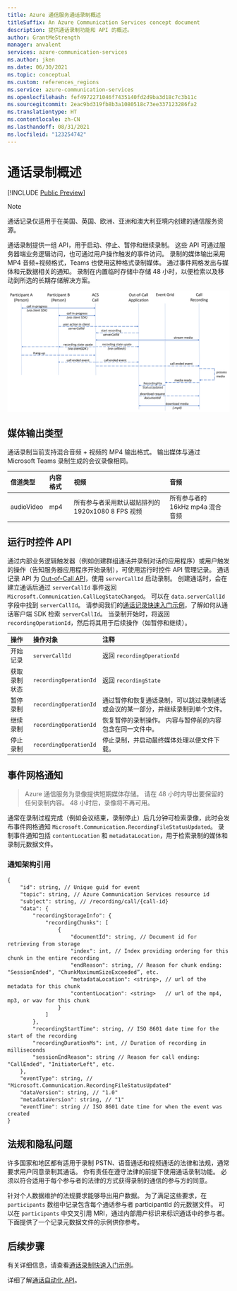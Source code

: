 ```yaml
---
title: Azure 通信服务通话录制概述
titleSuffix: An Azure Communication Services concept document
description: 提供通话录制功能和 API 的概述。
author: GrantMeStrength
manager: anvalent
services: azure-communication-services
ms.author: jken
ms.date: 06/30/2021
ms.topic: conceptual
ms.custom: references_regions
ms.service: azure-communication-services
ms.openlocfilehash: fef4972271046f7435140fd2d9ba3d18c7c3b11c
ms.sourcegitcommit: 2eac9bd319fb8b3a1080518c73ee337123286fa2
ms.translationtype: HT
ms.contentlocale: zh-CN
ms.lasthandoff: 08/31/2021
ms.locfileid: "123254742"
---
```

# <a name="calling-recording-overview"></a>通话录制概述

[!INCLUDE [Public Preview](../../includes/public-preview-include-document.md)]

> [!NOTE]
> 通话记录仅适用于在美国、英国、欧洲、亚洲和澳大利亚境内创建的通信服务资源。

通话录制提供一组 API，用于启动、停止、暂停和继续录制。 这些 API 可通过服务器端业务逻辑访问，也可通过用户操作触发的事件访问。 录制的媒体输出采用 MP4 音频+视频格式，Teams 也使用这种格式录制媒体。 通过事件网格发出与媒体和元数据相关的通知。 录制在内置临时存储中存储 48 小时，以便检索以及移动到所选的长期存储解决方案。 

![通话记录概念关系图](../media/call-recording-concept.png)

## <a name="media-output-types"></a>媒体输出类型
通话录制当前支持混合音频 + 视频的 MP4 输出格式。 输出媒体与通过 Microsoft Teams 录制生成的会议录像相同。

| 信道类型 | 内容格式 | 视频 | 音频 |
| :----------- | :------------- | :---- | :--------------------------- |
| audioVideo | mp4 | 所有参与者采用默认磁贴排列的 1920x1080 8 FPS 视频 | 所有参与者的 16kHz mp4a 混合音频 |


## <a name="run-time-control-apis"></a>运行时控件 API
通过内部业务逻辑触发器（例如创建群组通话并录制对话的应用程序）或用户触发的操作（告知服务器应用程序开始录制），可使用运行时控件 API 管理记录。 通话记录 API 为 [Out-of-Call API](./call-automation-apis.md#out-of-call-apis)，使用 `serverCallId` 启动录制。 创建通话时，会在建立通话后通过 `serverCallId` 事件返回 `Microsoft.Communication.CallLegStateChanged`。 可以在 `data.serverCallId` 字段中找到 `serverCallId`。 请参阅我们的[通话记录快速入门示例](../../quickstarts/voice-video-calling/call-recording-sample.md)，了解如何从通话客户端 SDK 检索 `serverCallId`。 当录制开始时，将返回 `recordingOperationId`，然后将其用于后续操作（如暂停和继续）。   

| 操作                            | 操作对象            | 注释                       |
| :-------------------- | :--------------------- | :----------------------------- |
| 开始记录       | `serverCallId`         | 返回 `recordingOperationId` | 
| 获取录制状态   | `recordingOperationId` | 返回 `recordingState`       | 
| 暂停录制       | `recordingOperationId` | 通过暂停和恢复通话录制，可以跳过录制通话或会议的某一部分，并继续录制到单个文件。 | 
| 继续录制      | `recordingOperationId` | 恢复暂停的录制操作。 内容与暂停前的内容包含在同一文件中。 | 
| 停止录制        | `recordingOperationId` | 停止录制，并启动最终媒体处理以便文件下载。 | 


## <a name="event-grid-notifications"></a>事件网格通知

> Azure 通信服务为录像提供短期媒体存储。 请在 48 小时内导出要保留的任何录制内容。 48 小时后，录像将不再可用。

通常在录制过程完成（例如会议结束，录制停止）后几分钟可检索录像，此时会发布事件网格通知 `Microsoft.Communication.RecordingFileStatusUpdated`。 录制事件通知包括 `contentLocation` 和 `metadataLocation`，用于检索录制的媒体和录制元数据文件。

### <a name="notification-schema-reference"></a>通知架构引用
```
{
    "id": string, // Unique guid for event
    "topic": string, // Azure Communication Services resource id
    "subject": string, // /recording/call/{call-id}
    "data": {
        "recordingStorageInfo": {
            "recordingChunks": [
                {
                    "documentId": string, // Document id for retrieving from storage
                    "index": int, // Index providing ordering for this chunk in the entire recording
                    "endReason": string, // Reason for chunk ending: "SessionEnded", "ChunkMaximumSizeExceeded”, etc.
                    "metadataLocation": <string>, // url of the metadata for this chunk
                    "contentLocation": <string>   // url of the mp4, mp3, or wav for this chunk
                }
            ]
        },
        "recordingStartTime": string, // ISO 8601 date time for the start of the recording
        "recordingDurationMs": int, // Duration of recording in milliseconds
        "sessionEndReason": string // Reason for call ending: "CallEnded", "InitiatorLeft", etc.
    },
    "eventType": string, // "Microsoft.Communication.RecordingFileStatusUpdated"
    "dataVersion": string, // "1.0"
    "metadataVersion": string, // "1"
    "eventTime": string // ISO 8601 date time for when the event was created
}
```
## <a name="regulatory-and-privacy-concerns"></a>法规和隐私问题

许多国家和地区都有适用于录制 PSTN、语音通话和视频通话的法律和法规，通常要求用户同意录制其通话。 你有责任在遵守法律的前提下使用通话录制功能。 必须以符合适用于每个参与者的法律的方式获得录制的通信的参与方的同意。

针对个人数据维护的法规要求能够导出用户数据。 为了满足这些要求，在 `participants` 数组中记录包含每个通话参与者 participantId 的元数据文件。 可以在 `participants` 中交叉引用 MRI，通过内部用户标识来标识通话中的参与者。 下面提供了一个记录元数据文件的示例供你参考。

## <a name="next-steps"></a>后续步骤
有关详细信息，请查看[通话录制快速入门示例](../../quickstarts/voice-video-calling/call-recording-sample.md)。

详细了解[通话自动化 API](./call-automation-apis.md)。
